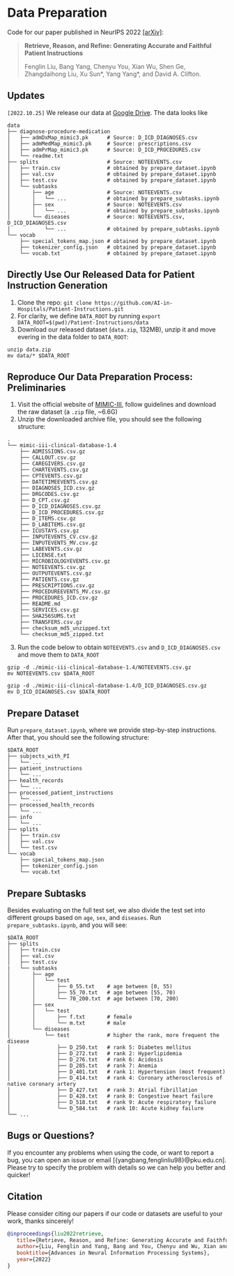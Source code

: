 # Data Preparation

Code for our paper published in NeurIPS 2022 [[arXiv]](https://arxiv.org/abs/2210.12777):
> **Retrieve, Reason, and Refine: Generating Accurate and Faithful Patient Instructions**
> 
> Fenglin Liu, Bang Yang, Chenyu You, Xian Wu, Shen Ge, Zhangdaihong Liu, Xu Sun*, Yang Yang*, and David A. Clifton.

## Updates
`[2022.10.25]` We release our data at [Google Drive](https://drive.google.com/file/d/1z1SvPDZ_yixuWuzQr9aK7bNPJUq2tEhY/view?usp=sharing). The data looks like
```
data
├── diagnose-procedure-medication
│   ├── admDxMap_mimic3.pk      # Source: D_ICD_DIAGNOSES.csv
│   ├── admMedMap_mimic3.pk     # Source: prescriptions.csv
│   ├── admPrMap_mimic3.pk      # Source: D_ICD_PROCEDURES.csv
│   └── readme.txt
├── splits                      # Source: NOTEEVENTS.csv
│   ├── train.csv               # obtained by prepare_dataset.ipynb
│   ├── val.csv                 # obtained by prepare_dataset.ipynb
│   ├── test.csv                # obtained by prepare_dataset.ipynb
│   └── subtasks                
│       ├── age                 # Source: NOTEEVENTS.csv
│       │   └── ...             # obtained by prepare_subtasks.ipynb
│       ├── sex                 # Source: NOTEEVENTS.csv
│       │   └── ...             # obtained by prepare_subtasks.ipynb
│       └── diseases            # Source: NOTEEVENTS.csv, D_ICD_DIAGNOSES.csv
│           └── ...             # obtained by prepare_subtasks.ipynb
└── vocab                       
    ├── special_tokens_map.json # obtained by prepare_dataset.ipynb
    ├── tokenizer_config.json   # obtained by prepare_dataset.ipynb
    └── vocab.txt               # obtained by prepare_dataset.ipynb
```

## Directly Use Our Released Data for Patient Instruction Generation
1. Clone the repo: `git clone https://github.com/AI-in-Hospitals/Patient-Instructions.git`
2. For clarity, we define `DATA_ROOT` by running `export DATA_ROOT=$(pwd)/Patient-Instructions/data`
3. Download our released dataset (`data.zip`, 132MB), unzip it and move evering in the data folder to `DATA_ROOT`:
```
unzip data.zip
mv data/* $DATA_ROOT
```


## Reproduce Our Data Preparation Process: Preliminaries
1. Visit the official website of [MIMIC-III](https://physionet.org/content/mimiciii/1.4/), follow guidelines and download the raw dataset (a `.zip` file, ~6.6G)
2. Unzip the downloaded archive file, you should see the following structure:
```
.
└── mimic-iii-clinical-database-1.4
    ├── ADMISSIONS.csv.gz
    ├── CALLOUT.csv.gz
    ├── CAREGIVERS.csv.gz
    ├── CHARTEVENTS.csv.gz
    ├── CPTEVENTS.csv.gz
    ├── DATETIMEEVENTS.csv.gz
    ├── DIAGNOSES_ICD.csv.gz
    ├── DRGCODES.csv.gz
    ├── D_CPT.csv.gz
    ├── D_ICD_DIAGNOSES.csv.gz
    ├── D_ICD_PROCEDURES.csv.gz
    ├── D_ITEMS.csv.gz
    ├── D_LABITEMS.csv.gz
    ├── ICUSTAYS.csv.gz
    ├── INPUTEVENTS_CV.csv.gz
    ├── INPUTEVENTS_MV.csv.gz
    ├── LABEVENTS.csv.gz
    ├── LICENSE.txt
    ├── MICROBIOLOGYEVENTS.csv.gz
    ├── NOTEEVENTS.csv.gz
    ├── OUTPUTEVENTS.csv.gz
    ├── PATIENTS.csv.gz
    ├── PRESCRIPTIONS.csv.gz
    ├── PROCEDUREEVENTS_MV.csv.gz
    ├── PROCEDURES_ICD.csv.gz
    ├── README.md
    ├── SERVICES.csv.gz
    ├── SHA256SUMS.txt
    ├── TRANSFERS.csv.gz
    ├── checksum_md5_unzipped.txt
    └── checksum_md5_zipped.txt
```
3. Run the code below to obtain `NOTEEVENTS.csv` and `D_ICD_DIAGNOSES.csv` and move them to `DATA_ROOT`
```
gzip -d ./mimic-iii-clinical-database-1.4/NOTEEVENTS.csv.gz
mv NOTEEVENTS.csv $DATA_ROOT

gzip -d ./mimic-iii-clinical-database-1.4/D_ICD_DIAGNOSES.csv.gz
mv D_ICD_DIAGNOSES.csv $DATA_ROOT
```


## Prepare Dataset

Run `prepare_dataset.ipynb`, where we provide step-by-step instructions. After that, you should see the following structure:
```
$DATA_ROOT
├── subjects_with_PI
│   └── ...
├── patient_instructions
│   └── ...
├── health_records
│   └── ...
├── processed_patient_instructions
│   └── ...
├── processed_health_records
│   └── ...
├── info
│   └── ...
├── splits
│   ├── train.csv
│   ├── val.csv
│   └── test.csv
└── vocab
    ├── special_tokens_map.json
    ├── tokenizer_config.json
    └── vocab.txt
```

## Prepare Subtasks
Besides evaluating on the full test set, we also divide the test set into different groups based on `age`, `sex`, and `diseases`. Run `prepare_subtasks.ipynb`, and you will see:
```
$DATA_ROOT
├── splits
│   ├── train.csv
│   ├── val.csv
│   ├── test.csv
|   └── subtasks                
│       ├── age                 
│       │   └── test
│       │       ├── 0_55.txt    # age between [0, 55)
│       │       ├── 55_70.txt   # age between [55, 70)
│       │       └── 70_200.txt  # age between [70, 200)
│       ├── sex                 
│       │   └── test
│       │       ├── f.txt       # female
│       │       └── m.txt       # male
│       └── diseases            
│           └── test            # higher the rank, more frequent the disease
│               ├── D_250.txt   # rank 5: Diabetes mellitus   
│               ├── D_272.txt   # rank 2: Hyperlipidemia          
│               ├── D_276.txt   # rank 6: Acidosis          
│               ├── D_285.txt   # rank 7: Anemia          
│               ├── D_401.txt   # rank 1: Hypertension (most frequent)        
│               ├── D_414.txt   # rank 4: Coronary atherosclerosis of native coronary artery          
│               ├── D_427.txt   # rank 3: Atrial fibrillation          
│               ├── D_428.txt   # rank 8: Congestive heart failure          
│               ├── D_518.txt   # rank 9: Acute respiratory failure          
│               └── D_584.txt   # rank 10: Acute kidney failure          
└── ...
```

## Bugs or Questions?

If you encounter any problems when using the code, or want to report a bug, you can open an issue or email [{yangbang,fenglinliu98}@pku.edu.cn]. Please try to specify the problem with details so we can help you better and quicker!



## Citation

Please consider citing our papers if our code or datasets are useful to your work, thanks sincerely!

```bibtex
@inproceedings{liu2022retrieve,
   title={Retrieve, Reason, and Refine: Generating Accurate and Faithful Patient Instructions},
   author={Liu, Fenglin and Yang, Bang and You, Chenyu and Wu, Xian and Ge, Shen and Liu, Zhangdaihong and Sun, Xu and Yang, Yang and Clifton, David A},
   booktitle={Advances in Neural Information Processing Systems},
   year={2022}
}
```
